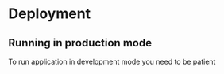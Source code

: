 # Deployment

## Running in production mode

To run application in development mode you need to be patient
